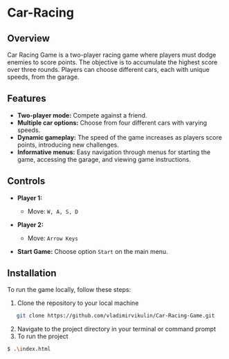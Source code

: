 # Сar-Racing

## Overview

Car Racing Game is a two-player racing game where players must dodge enemies to score points. The objective is to accumulate the highest score over three rounds. Players can choose different cars, each with unique speeds, from the garage.

## Features

- **Two-player mode:** Compete against a friend.
- **Multiple car options:** Choose from four different cars with varying speeds.
- **Dynamic gameplay:** The speed of the game increases as players score points, introducing new challenges.
- **Informative menus:** Easy navigation through menus for starting the game, accessing the garage, and viewing game instructions.

## Controls

- **Player 1:** 
  - Move: `W, A, S, D`
  
- **Player 2:**
  - Move: `Arrow Keys`
  
- **Start Game:** Choose option `Start` on the main menu.

## Installation

To run the game locally, follow these steps:

1. Clone the repository to your local machine
```bash
   git clone https://github.com/vladimirvikulin/Car-Racing-Game.git
```
2. Navigate to the project directory in your terminal or command prompt
3. To run the project
```bash
$ .\index.html
```
